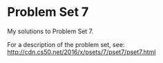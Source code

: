 # Problem Set 7

My solutions to Problem Set 7.

For a description of the problem set, see:  http://cdn.cs50.net/2016/x/psets/7/pset7/pset7.html

